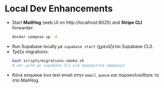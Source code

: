 # Local Dev Enhancements
- Start **MailHog** (web UI on http://localhost:8025) and **Stripe CLI** forwarder:
  ```bash
  docker compose up -d
  ```
- Run Supabase locally με `supabase start` (χρειάζεται Supabase CLI).
- Τρέξε migrations:
  ```bash
  bash scripts/migrations-smoke.sh
  # και μετά με supabase CLI για πραγματική εφαρμογή
  ```
- Κάνε enqueue ένα test email στην `email_queue` και παρακολούθησε το στο MailHog.
